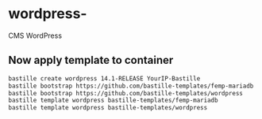 # wordpress-
CMS WordPress

## Now apply template to container
```sh
bastille create wordpress 14.1-RELEASE YourIP-Bastille
bastille bootstrap https://github.com/bastille-templates/femp-mariadb
bastille bootstrap https://github.com/bastille-templates/wordpress
bastille template wordpress bastille-templates/femp-mariadb
bastille template wordpress bastille-templates/wordpress
```